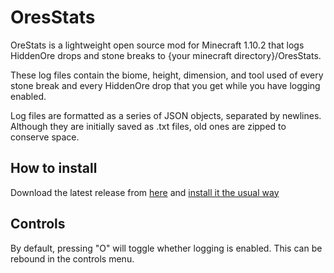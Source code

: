 # OresStats
OreStats is a lightweight open source mod for Minecraft 1.10.2 that logs HiddenOre drops and stone breaks to {your minecraft directory}/OresStats.

These log files contain the biome, height, dimension, and tool used of every stone break and every HiddenOre drop that you get while you have logging enabled.

Log files are formatted as a series of JSON objects, separated by newlines. Although they are initially saved as .txt files, old ones are zipped to conserve space.

## How to install
Download the latest release from [here](https://github.com/MudkipGuy/OresStats/releases/download/v1.0/OresStats-1.10.2-1.0.jar) and [install it the usual way](http://www.minecraftmods.com/how-to-install-mods-for-minecraft-forge/)

## Controls
By default, pressing "O" will toggle whether logging is enabled. This can be rebound in the controls menu.
